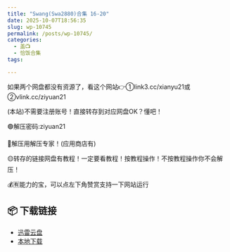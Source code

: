```yaml
---
title: "Swang(Swa2880)合集 16-20"
date: 2025-10-07T18:56:35
slug: wp-10745
permalink: /posts/wp-10745/
categories:
  - 盖📺
  - 恰饭合集
tags:

---
```


如果两个网盘都没有资源了，看这个网站👉①link3.cc/xianyu21或②vlink.cc/ziyuan21

(本站)不需要注册账号！直接转存到对应网盘OK？懂吧！

🟢解压密码:ziyuan21

🔵解压用解压专家！(应用商店有)

🟡转存的链接网盘有教程！一定要看教程！按教程操作！不按教程操作你不会解压！

💰🈶能力的宝，可以点左下角赞赏支持一下网站运行

## 📦 下载链接
- [迅雷云盘](https://blziyuan21.com/pay-download/10745?key=2d206e0490&down_id=0)
- [本地下载](https://blziyuan21.com/pay-download/10745?key=2d206e0490&down_id=1)

